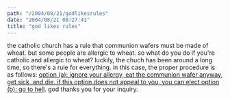 ```yaml
---
path: "/2004/08/21/godlikesrules" 
date: "2004/08/21 08:27:41" 
title: "god likes rules" 
---
```

<p>the catholic church has a rule that communion wafers must be made of wheat. but some people are allergic to wheat. so what do you do if you're catholic and allergic to wheat? luckily, the chuch has been around a long time, so there's a rule for everything. in this case, the proper procedure is as follows: <a href="http://story.news.yahoo.com/news?tmpl=story&amp;cid=519&amp;e=12&amp;u=/ap/communion_denied">option (a): ignore your allergy, eat the communion wafer anyway, get sick, and die. if this option does not appeal to you, you can elect option (b): go to hell</a>. god thanks you for your inquiry.</p>